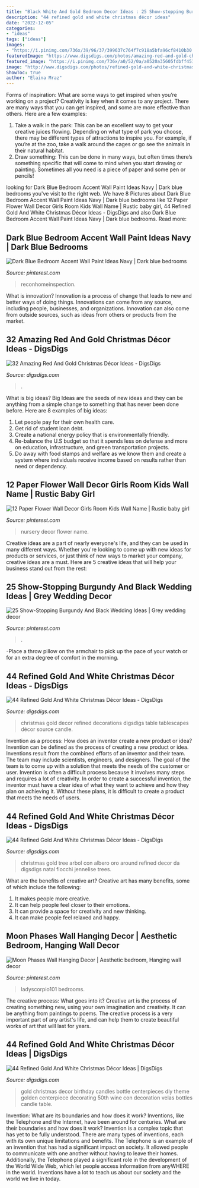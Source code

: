 ```yaml
---
title: "Black White And Gold Bedroom Decor Ideas : 25 Show-stopping Burgundy And Black Wedding Ideas"
description: "44 refined gold and white christmas décor ideas"
date: "2022-12-05"
categories:
- "ideas"
tags: ["ideas"]
images:
- "https://i.pinimg.com/736x/39/96/37/399637c764f7c918a5bfa96cf8410b30.jpg"
featuredImage: "https://www.digsdigs.com/photos/amazing-red-and-gold-christmas-decor-ideas-25.jpg"
featured_image: "https://i.pinimg.com/736x/a0/52/0a/a0520a35605fdbff451030deecbc79e2.jpg"
image: "http://www.digsdigs.com/photos/refined-gold-and-white-christmas-decor-ideas-28.jpg"
ShowToc: true
author: "Elaina Mraz"
---
```



Forms of inspiration: What are some ways to get inspired when you’re working on a project?
Creativity is key when it comes to any project. There are many ways that you can get inspired, and some are more effective than others. Here are a few examples: 
1. Take a walk in the park: This can be an excellent way to get your creative juices flowing. Depending on what type of park you choose, there may be different types of attractions to inspire you. For example, if you’re at the zoo, take a walk around the cages or go see the animals in their natural habitat. 
2. Draw something: This can be done in many ways, but often times there’s something specific that will come to mind when you start drawing or painting. Sometimes all you need is a piece of paper and some pen or pencils!

	

		
looking for Dark Blue Bedroom Accent Wall Paint Ideas Navy | Dark blue bedrooms you've visit to the right web. We have 8 Pictures about Dark Blue Bedroom Accent Wall Paint Ideas Navy | Dark blue bedrooms like 12 Paper Flower Wall Decor Girls Room Kids Wall Name | Rustic baby girl, 44 Refined Gold And White Christmas Décor Ideas - DigsDigs and also Dark Blue Bedroom Accent Wall Paint Ideas Navy | Dark blue bedrooms. Read more:
		
    
## Dark Blue Bedroom Accent Wall Paint Ideas Navy | Dark Blue Bedrooms

<img loading=lazy src="https://i.pinimg.com/736x/fe/f1/30/fef130d50b972a4ebdd80e8bfd8f1108.jpg" onerror="this.onerror=null;this.src='https://tse3.mm.bing.net/th?id=OIP.b7PKA18lWGDako-bC2iumQHaKC&amp;pid=15.1';" alt="Dark Blue Bedroom Accent Wall Paint Ideas Navy | Dark blue bedrooms">

_Source: pinterest.com_

>reconhomeinspection. 

	

What is innovation?
Innovation is a process of change that leads to new and better ways of doing things. Innovations can come from any source, including people, businesses, and organizations. Innovation can also come from outside sources, such as ideas from others or products from the market.

    
## 32 Amazing Red And Gold Christmas Décor Ideas - DigsDigs

<img loading=lazy src="https://www.digsdigs.com/photos/amazing-red-and-gold-christmas-decor-ideas-25.jpg" onerror="this.onerror=null;this.src='https://tse1.mm.bing.net/th?id=OIP.slXgpLLSbQ6UZS7-WfBfnAAAAA&amp;pid=15.1';" alt="32 Amazing Red And Gold Christmas Décor Ideas - DigsDigs">

_Source: digsdigs.com_

>. 

	

What is big ideas?
Big Ideas are the seeds of new ideas and they can be anything from a simple change to something that has never been done before. Here are 8 examples of big ideas: 
1. Let people pay for their own health care. 
2. Get rid of student loan debt. 
3. Create a national energy policy that is environmentally friendly. 
4. Re-balance the U.S budget so that it spends less on defense and more on education, infrastructure, and green transportation projects. 
5. Do away with food stamps and welfare as we know them and create a system where individuals receive income based on results rather than need or dependency. 

    
## 12 Paper Flower Wall Decor Girls Room Kids Wall Name | Rustic Baby Girl

<img loading=lazy src="https://i.pinimg.com/736x/39/96/37/399637c764f7c918a5bfa96cf8410b30.jpg" onerror="this.onerror=null;this.src='https://tse3.mm.bing.net/th?id=OIP.VswPFFcd7BK1QFkIHAp5cQHaJ4&amp;pid=15.1';" alt="12 Paper Flower Wall Decor Girls Room Kids Wall Name | Rustic baby girl">

_Source: pinterest.com_

>nursery decor flower name. 

	

Creative ideas are a part of nearly everyone's life, and they can be used in many different ways. Whether you're looking to come up with new ideas for products or services, or just think of new ways to market your company, creative ideas are a must. Here are 5 creative ideas that will help your business stand out from the rest: 

    
## 25 Show-Stopping Burgundy And Black Wedding Ideas | Grey Wedding Decor

<img loading=lazy src="https://i.pinimg.com/736x/6a/64/bf/6a64bf7adf27a0aabdbc1835b86d4bb4.jpg" onerror="this.onerror=null;this.src='https://tse3.mm.bing.net/th?id=OIP.6pY4MNE_4i6v52USK8AFigHaNJ&amp;pid=15.1';" alt="25 Show-Stopping Burgundy And Black Wedding Ideas | Grey wedding decor">

_Source: pinterest.com_

>. 

	

-Place a throw pillow on the armchair to pick up the pace of your watch or for an extra degree of comfort in the morning.

    
## 44 Refined Gold And White Christmas Décor Ideas - DigsDigs

<img loading=lazy src="http://www.digsdigs.com/photos/refined-gold-and-white-christmas-decor-ideas-23.jpg" onerror="this.onerror=null;this.src='https://tse4.mm.bing.net/th?id=OIP.pgzsI54rAKRi2QVkKoYGCwHaLH&amp;pid=15.1';" alt="44 Refined Gold And White Christmas Décor Ideas - DigsDigs">

_Source: digsdigs.com_

>christmas gold decor refined decorations digsdigs table tablescapes décor source candle. 

	

Invention as a process: How does an inventor create a new product or idea?
Invention can be defined as the process of creating a new product or idea. Inventions result from the combined efforts of an inventor and their team. The team may include scientists, engineers, and designers. The goal of the team is to come up with a solution that meets the needs of the customer or user.
Invention is often a difficult process because it involves many steps and requires a lot of creativity. In order to create a successful invention, the inventor must have a clear idea of what they want to achieve and how they plan on achieving it. Without these plans, it is difficult to create a product that meets the needs of users.

    
## 44 Refined Gold And White Christmas Décor Ideas - DigsDigs

<img loading=lazy src="http://www.digsdigs.com/photos/refined-gold-and-white-christmas-decor-ideas-42.jpg" onerror="this.onerror=null;this.src='https://tse4.mm.bing.net/th?id=OIP.OeiX-IZv9zwSZ1SZGUyHhQAAAA&amp;pid=15.1';" alt="44 Refined Gold And White Christmas Décor Ideas - DigsDigs">

_Source: digsdigs.com_

>christmas gold tree arbol con albero oro around refined decor da digsdigs natal fiocchi jennelise trees. 

	

What are the benefits of creative art?
Creative art has many benefits, some of which include the following: 
1. It makes people more creative.
2. It can help people feel closer to their emotions.
3. It can provide a space for creativity and new thinking.
4. It can make people feel relaxed and happy.

    
## Moon Phases Wall Hanging Decor | Aesthetic Bedroom, Hanging Wall Decor

<img loading=lazy src="https://i.pinimg.com/736x/a0/52/0a/a0520a35605fdbff451030deecbc79e2.jpg" onerror="this.onerror=null;this.src='https://tse1.mm.bing.net/th?id=OIP.saIi2czdtQPdC8KTiqpxigHaLH&amp;pid=15.1';" alt="Moon Phases Wall Hanging Decor | Aesthetic bedroom, Hanging wall decor">

_Source: pinterest.com_

>ladyscorpio101 bedrooms. 

	

The creative process: What goes into it?
Creative art is the process of creating something new, using your own imagination and creativity. It can be anything from paintings to poems. The creative process is a very important part of any artist's life, and can help them to create beautiful works of art that will last for years.

    
## 44 Refined Gold And White Christmas Décor Ideas | DigsDigs

<img loading=lazy src="http://www.digsdigs.com/photos/refined-gold-and-white-christmas-decor-ideas-28.jpg" onerror="this.onerror=null;this.src='https://tse1.mm.bing.net/th?id=OIP.TGjA7hAch1LiAmPF77A5FwHaLI&amp;pid=15.1';" alt="44 Refined Gold And White Christmas Décor Ideas | DigsDigs">

_Source: digsdigs.com_

>gold christmas decor birthday candles bottle centerpieces diy theme golden centerpiece decorating 50th wine con decoration velas bottles candle table. 

	

Invention: What are its boundaries and how does it work?
Inventions, like the Telephone and the Internet, have been around for centuries. What are their boundaries and how does it work? Invention is a complex topic that has yet to be fully understood. There are many types of inventions, each with its own unique limitations and benefits. The Telephone is an example of an invention that has had a significant impact on society. It allowed people to communicate with one another without having to leave their homes. Additionally, the Telephone played a significant role in the development of the World Wide Web, which let people access information from anyWHERE in the world. Inventions have a lot to teach us about our society and the world we live in today.

